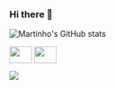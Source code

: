 ### Hi there 👋


![Martinho's GitHub stats](https://github-readme-stats.vercel.app/api?username=martinhohoff&show_icons=true&theme=gruvbox)

<p align="left">
<a href="https://twitter.com/martinhohoff" target="blank"><img align="center" src="https://cdn.jsdelivr.net/npm/simple-icons@3.0.1/icons/twitter.svg" alt="" height="30" width="40" /></a>
<a href="https://www.linkedin.com/in/martinhohoff/" target="blank"><img align="center" src="https://cdn.jsdelivr.net/npm/simple-icons@3.0.1/icons/linkedin.svg" alt="" height="30" width="40" /></a>
</p>

![](https://komarev.com/ghpvc/?username=martinhohoff&color=grey)
<!--
**martinhohoff/martinhohoff** is a ✨ _special_ ✨ repository because its `README.md` (this file) appears on your GitHub profile.
Here are some ideas to get you started:
- 🔭 I’m currently working on ...
- 🔭 I’m interested in data-centric projects,
- 🌱 I’m currently learning ...
- 👯 I’m looking to collaborate on ...
- 🤔 I’m looking for help with ...
